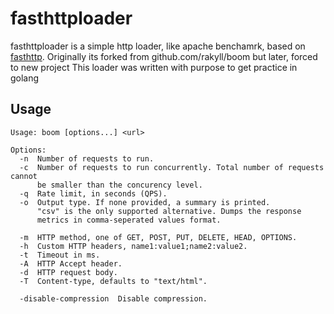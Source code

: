 # fasthttploader

fasthttploader is a simple http loader, like apache benchamrk, based on [fasthttp](https://github.com/valyala/fasthttp). Originally its forked from github.com/rakyll/boom but later, forced to new project
This loader was written with purpose to get practice in golang

## Usage

~~~
Usage: boom [options...] <url>

Options:
  -n  Number of requests to run.
  -c  Number of requests to run concurrently. Total number of requests cannot
      be smaller than the concurency level.
  -q  Rate limit, in seconds (QPS).
  -o  Output type. If none provided, a summary is printed.
      "csv" is the only supported alternative. Dumps the response
      metrics in comma-seperated values format.

  -m  HTTP method, one of GET, POST, PUT, DELETE, HEAD, OPTIONS.
  -h  Custom HTTP headers, name1:value1;name2:value2.
  -t  Timeout in ms.
  -A  HTTP Accept header.
  -d  HTTP request body.
  -T  Content-type, defaults to "text/html".

  -disable-compression  Disable compression.
~~~
